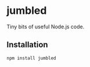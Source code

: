 
jumbled
=======

Tiny bits of useful Node.js code.

Installation
------------

    npm install jumbled
